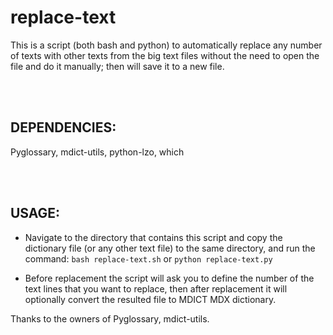 # replace-text
This is a script (both bash and python) to automatically replace any number of texts with other texts from the big text files without the need to open the file and do it manually; then will save it to a new file.


<br />
<br />


## DEPENDENCIES:


Pyglossary, mdict-utils, python-lzo, which


<br />
<br />


## USAGE:


- Navigate to the directory that contains this script and copy the dictionary file (or any other text file) to the same directory, and  run the command: `bash replace-text.sh` or `python replace-text.py`  

- Before replacement the script will ask you to define the number of the text lines that you want to replace, then after replacement it will optionally convert the resulted file to MDICT MDX dictionary.




Thanks to the owners of Pyglossary, mdict-utils.
